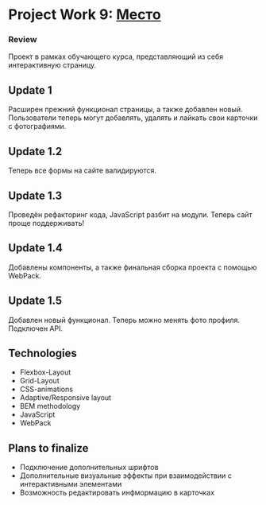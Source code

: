 # Project Work 9: [Место](https://feuerfrie1.github.io/mesto/)

### Review

Проект в рамках обучающего курса, представляющий из себя интерактивную страницу. 

## Update 1

Расширен прежний функционал страницы, а также добавлен новый. Пользователи теперь могут добавлять, удалять и лайкать свои карточки с фотографиями.

## Update 1.2

Теперь все формы на сайте валидируются.

## Update 1.3

Проведён рефакторинг кода, JavaScript разбит на модули. Теперь сайт проще поддерживать!

## Update 1.4

Добавлены компоненты, а также финальная сборка проекта с помощью WebPack.

## Update 1.5

Добавлен новый функционал. Теперь можно менять фото профиля. Подключен API.

## Technologies

  - Flexbox-Layout
  - Grid-Layout
  - CSS-animations
  - Adaptive/Responsive layout
  - BEM methodology
  - JavaScript
  - WebPack
  
## Plans to finalize

- Подключение дополнительных шрифтов
- Дополнительные визуальные эффекты при взаимодействии с интерактивными элементами
- Возможность редактировать инфмормацию в карточках
